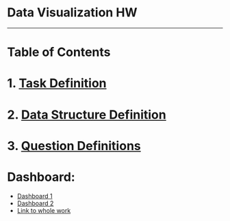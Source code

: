 # Data Visualization HW

---

# Table of Contents

# 1. [Task Definition](assets/task_definition.md)
# 2. [Data Structure Definition](assets/data_structure_definition.md)
# 3. [Question Definitions](assets/question_definitions.md)

# Dashboard:
- [Dashboard 1](https://public.tableau.com/app/profile/danila.prigulskiy/viz/DataVisualizationHW_17207947129860/Dashboard1?publish=yes)
- [Dashboard 2](https://public.tableau.com/app/profile/danila.prigulskiy/viz/DataVisualizationHWD1/Dashboard2?publish=yes)
- [Link to whole work](https://prod-uk-a.online.tableau.com/#/site/prigulskiydanila31953dc677/workbooks/1098598/views)